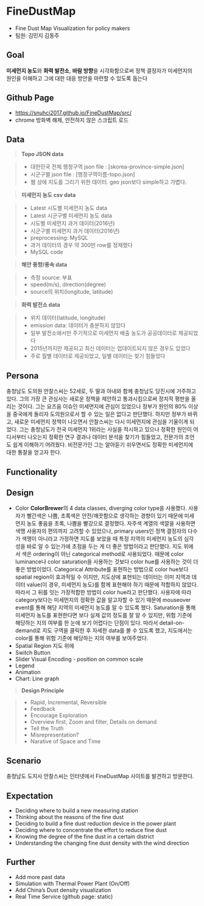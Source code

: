 # FineDustMap
* Fine Dust Map Visualization for policy makers
* 팀원: 김민지 김동주

## Goal
**미세먼지 농도**와 **화력 발전소**, **바람 방향**을 시각화함으로써 정책 결정자가 미세먼지의 원인을 이해하고 그에 대한 대응 방안을 마련할 수 있도록 돕는다

## Github Page
* https://snuhci2017.github.io/FineDustMap/src/
* chrome 방화벽 해제, 안전하지 않은 스크립트 로드

## Data

> **Topo JSON data**

> - 대한민국 전체 행정구역 json file : [skorea-province-simple.json]
> - 시군구별 json file : [행정구역이름-topo.json]
> - 웹 상에 지도를 그리기 위한 데이터. geo json보다 simple하고 가볍다.


> **미세먼지 농도 csv data**

> - Latest 시도별 미세먼지 농도 data
> - Latest 시군구별 미세먼지 농도 data
> - 시도별 미세먼지 과거 데이터(2016년)
> - 시군구별 미세먼지 과거 데이터(2016년)
> - preprocessing: MySQL
> - 과거 데이터의 경우 약 300만 row를 정제했다 
> - MySQL code


> **해안 풍향/풍속 data**

> - 측정 source: 부표
> - speed(m/s), direction(degree)
> - source의 위치(longitude, latitude)


> **화력 발전소 data**

> - 위치 데이터(latitude, longitude)
> - emission data: 데이터가 충분하지 않았다
> - 일부 발전소에서만 주기적으로 미세먼지 배출 농도가 공공데이터로 제공되었다
> - 2015년까지만 제공되고 최신 데이터는 업데이트되지 않은 경우도 있었다
> - 주로 월별 데이터로 제공되었고, 일별 데이터는 찾기 힘들었다


## Persona
충청남도 도의원 안찰스씨는 52세로, 두 딸과 아내와 함께 충청남도 당진시에 거주하고 있다. 
그의 가장 큰 관심사는 새로운 정책을 제안하고 통과시킴으로써 정치적 평판을 올리는 것이다. 
그는 요즈음 이슈인 미세먼지에 관심이 있었으나 정부가 원인의 80% 이상을 중국에게 돌리자 도의원으로서 할 수 있는 일은 없다고 판단했다. 
하지만 정부가 바뀌고, 새로운 미세먼지 정책이 나오면서 안찰스씨는 다시 미세먼지에 관심을 기울이게 되었다. 
그는 충청남도가 전국 미세먼지 1위라는 사실을 적시하고 있으나 정확한 원인이 어디서부터 나오는지 정확한 연구 결과나 
데이터 분석을 찾기가 힘들었고, 전문가의 조언도 쉽게 이해하기 어려웠다. 비전문가인 그는 알아듣기 쉬우면서도 
정확한 미세먼지에 대한 통찰을 얻고자 한다. 


## Functionality


## Design
* Color
**ColorBrewer**의 4 data classes, diverging color type을 사용했다.
사용자가 빨간색은 나쁨, 초록색은 안전/깨끗함으로 생각하는 경향이 있기 때문에 미세먼지 농도 좋음을 초록, 나쁨을 빨강으로 결정했다.
자주색 계열의 색깔을 사용하면 색맹 사용자의 편의까지 고려할 수 있었으나, primary users인 정책 결정자의 다수가 색맹이 아니라고 가정하면
지도를 보았을 때 특정 지역의 미세먼지 농도의 심각성을 바로 알 수 있는가에 초점을 두는 게 더 좋은 방법이라고 판단했다.
지도 위에서 색은 ordering이 아닌 categorical method로 사용되었다. 때문에 color luminance나 color saturation을
사용하는 것보다 color hue를 사용하는 것이 더 좋은 방법이었다. Categorical Attribute를 표현하는 방법으로 color hue보다 
spatial region이 효과적일 수 이지만, 지도상에 표현되는 데이터는 이미 지역과 데이터 value(이 경우, 미세먼지 농도)를 함께 표현해야
하기 때문에 적합하지 않았다. 따라서 그 뒤를 잇는 가장적합한 방법이 color hue라고 판단했다. 
사용자에 따라 category보다는 미세먼지의 정확한 값을 알고자할 수 있기 때문에 mouseover event를 통해 해당 지역의 미세먼지 농도를
알 수 있도록 했다. Saturation을 통해 미세먼지 농도를 표현한다면 보다 실제 값의 정도를 잘 알 수 있지만, 위험 기준에 해당하는 지의
여부를 한 눈에 보기 어렵다는 단점이 있다. 따라서 detail-on-demand로 지도 구역을 클릭한 후 자세한 data를 볼 수 있도록 했고,
지도에서는 color를 통해 위험 기준에 해당하는 지의 여부를 보여주었다.
* Spatial Region
지도 위에 
* Switch Button
* Slider
Visual Encoding - position on common scale
* Legend
* Animation
* Chart: Line graph

> **Design Principle**

>- Rapid, Incremental, Reversible
>- Feedback
>- Encourage Exploration
>- Overview first, Zoom and filter, Details on demand
>- Tell the Truth
>- Misrepresentation?
>- Narative of Space and Time


## Scenario
충청남도 도지사 안찰스씨는 인터넷에서 FineDustMap 사이트를 발견하고 방문한다. 

## Expectation
* Deciding where to build a new measuring station
* Thinking about the reasons of the fine dust
* Deciding to build a fine dust reduction device in the power plant
* Deciding where to concentrate the effort to reduce fine dust
* Knowing the degree of the fine dust in a certain district
* Understanding the changing fine dust density with the wind direction


## Further
* Add more past data
* Simulation with  Thermal Power Plant (On/Off)
* Add China’s Dust density visualization
* Real Time Service (github page: static)
